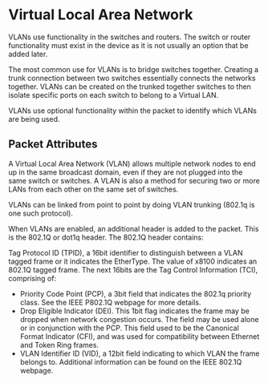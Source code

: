 # Virtual Local Area Network

VLANs use functionality in the switches and routers. The switch or router functionality must exist in the device as it is not usually an option that be added later.

The most common use for VLANs is to bridge switches together. Creating a trunk connection between two switches essentially connects the networks together. VLANs can be created on the trunked together switches to then isolate specific ports on each switch to belong to a Virtual LAN.

VLANs use optional functionality within the packet to identify which VLANs are being used.

## Packet Attributes

A Virtual Local Area Network (VLAN) allows multiple network nodes to end up in the same broadcast domain, even if they are not plugged into the same switch or switches. A VLAN is also a method for securing two or more LANs from each other on the same set of switches.

VLANs can be linked from point to point by doing VLAN trunking (802.1q is one such protocol).

When VLANs are enabled, an additional header is added to the packet. This is the 802.1Q or dot1q header. The 802.1Q header contains:

Tag Protocol ID (TPID), a 16bit identifier to distinguish between a VLAN tagged frame or it indicates the EtherType. The value of x8100 indicates an 802.1Q tagged frame.
The next 16bits are the Tag Control Information (TCI), comprising of:

- Priority Code Point (PCP), a 3bit field that indicates the 802.1q priority class. See the IEEE P802.1Q webpage for more details.
- Drop Eligible Indicator (DEI). This 1bit flag indicates the frame may be dropped when network congestion occurs. The field may be used alone or in conjunction with the PCP. This field used to be the Canonical Format Indicator (CFI), and was used for compatibility between Ethernet and Token Ring frames.
- VLAN Identifier ID (VID), a 12bit field indicating to which VLAN the frame belongs to.
Additional information can be found on the IEEE 802.1Q webpage.
